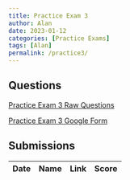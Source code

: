 ```yaml
---
title: Practice Exam 3
author: Alan
date: 2023-01-12
categories: [Practice Exams]
tags: [Alan]
permalink: /practice3/
---
```


## Questions

[Practice Exam 3 Raw Questions](/music-history/practice3qs/)

[Practice Exam 3 Google Form](https://forms.gle/77Zofhy6mqZT5dfA8)



## Submissions

| Date      | Name | Link | Score     | 
| :---        |    :----:  | :----: |          ---: |